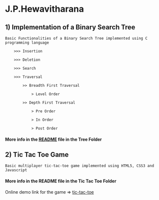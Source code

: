 # J.P.Hewavitharana
## 1) Implementation of a Binary Search Tree

	Basic Functionalities of a Binary Search Tree implemented using C programming language
	
		>>> Insertion
		
		>>> Deletion
		
		>>> Search
		
		>>> Traversal
		
			>> Breadth First Traversal
			
				> Level Order
				
			>> Depth First Traversal
			
				> Pre Order
				
				> In Order
				
				> Post Order
				
####	More info in the [README](https://github.com/FOSSCODY-1/J.P.Hewavitharana/blob/master/Tree/README.md) file in the Tree Folder
	
	
## 2) Tic Tac Toe Game

	Basic multiplayer tic-tac-toe game implemented using HTML5, CSS3 and Javascript
	
####	More info in the README file in the Tic Tac Toe Folder
	
Online demo link for the game =>
[tic-tac-toe](https://tic-tac-toe-demo.000webhostapp.com/)
	
	
